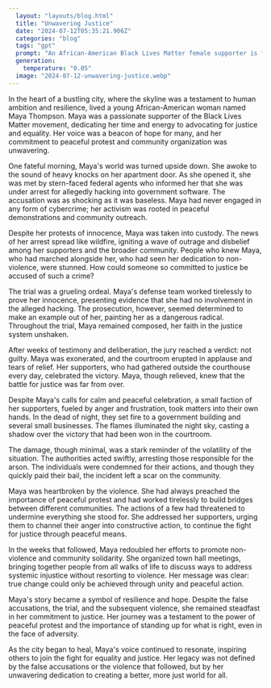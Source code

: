 ```yaml
---
  layout: "layouts/blog.html"
  title: "Unwavering Justice"
  date: "2024-07-12T05:35:21.906Z"
  categories: "blog"
  tags: "gpt"
  prompt: "An African-American Black Lives Matter female supporter is falsely accused of hacking government software. She was tried and found not guilty. Despite her appeals to be calm, a few retaliated by burning government buildings and small businesses. Thankfully, the damage was minimal and they were swiftly arrested and condemned. Although, they quickly paid their bail."
  generation: 
    temperature: "0.05"
  image: "2024-07-12-unwavering-justice.webp"
---
```

In the heart of a bustling city, where the skyline was a testament to human ambition and resilience, lived a young African-American woman named Maya Thompson. Maya was a passionate supporter of the Black Lives Matter movement, dedicating her time and energy to advocating for justice and equality. Her voice was a beacon of hope for many, and her commitment to peaceful protest and community organization was unwavering.

One fateful morning, Maya's world was turned upside down. She awoke to the sound of heavy knocks on her apartment door. As she opened it, she was met by stern-faced federal agents who informed her that she was under arrest for allegedly hacking into government software. The accusation was as shocking as it was baseless. Maya had never engaged in any form of cybercrime; her activism was rooted in peaceful demonstrations and community outreach.

Despite her protests of innocence, Maya was taken into custody. The news of her arrest spread like wildfire, igniting a wave of outrage and disbelief among her supporters and the broader community. People who knew Maya, who had marched alongside her, who had seen her dedication to non-violence, were stunned. How could someone so committed to justice be accused of such a crime?

The trial was a grueling ordeal. Maya's defense team worked tirelessly to prove her innocence, presenting evidence that she had no involvement in the alleged hacking. The prosecution, however, seemed determined to make an example out of her, painting her as a dangerous radical. Throughout the trial, Maya remained composed, her faith in the justice system unshaken.

After weeks of testimony and deliberation, the jury reached a verdict: not guilty. Maya was exonerated, and the courtroom erupted in applause and tears of relief. Her supporters, who had gathered outside the courthouse every day, celebrated the victory. Maya, though relieved, knew that the battle for justice was far from over.

Despite Maya's calls for calm and peaceful celebration, a small faction of her supporters, fueled by anger and frustration, took matters into their own hands. In the dead of night, they set fire to a government building and several small businesses. The flames illuminated the night sky, casting a shadow over the victory that had been won in the courtroom.

The damage, though minimal, was a stark reminder of the volatility of the situation. The authorities acted swiftly, arresting those responsible for the arson. The individuals were condemned for their actions, and though they quickly paid their bail, the incident left a scar on the community.

Maya was heartbroken by the violence. She had always preached the importance of peaceful protest and had worked tirelessly to build bridges between different communities. The actions of a few had threatened to undermine everything she stood for. She addressed her supporters, urging them to channel their anger into constructive action, to continue the fight for justice through peaceful means.

In the weeks that followed, Maya redoubled her efforts to promote non-violence and community solidarity. She organized town hall meetings, bringing together people from all walks of life to discuss ways to address systemic injustice without resorting to violence. Her message was clear: true change could only be achieved through unity and peaceful action.

Maya's story became a symbol of resilience and hope. Despite the false accusations, the trial, and the subsequent violence, she remained steadfast in her commitment to justice. Her journey was a testament to the power of peaceful protest and the importance of standing up for what is right, even in the face of adversity.

As the city began to heal, Maya's voice continued to resonate, inspiring others to join the fight for equality and justice. Her legacy was not defined by the false accusations or the violence that followed, but by her unwavering dedication to creating a better, more just world for all.
